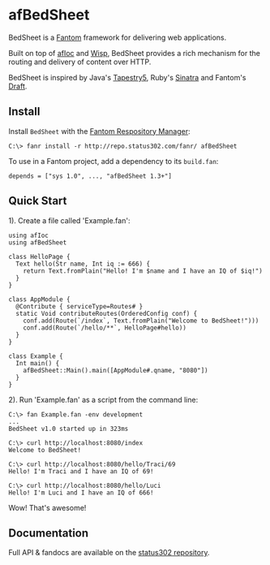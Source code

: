 # afBedSheet

BedSheet is a [Fantom](http://fantom.org/) framework for delivering web applications.

Built on top of [afIoc](http://repo.status302.com/doc/afIoc/#overview) and [Wisp](http://fantom.org/doc/wisp/index.html), 
BedSheet provides a rich mechanism for the routing and delivery of content over HTTP.

BedSheet is inspired by Java's [Tapestry5](http://tapestry.apache.org/), Ruby's [Sinatra](http://www.sinatrarb.com/) and
Fantom's [Draft](https://bitbucket.org/afrankvt/draft).



## Install

Install `BedSheet` with the [Fantom Respository Manager](http://fantom.org/doc/docFanr/Tool.html#install):

    C:\> fanr install -r http://repo.status302.com/fanr/ afBedSheet

To use in a Fantom project, add a dependency to its `build.fan`:

    depends = ["sys 1.0", ..., "afBedSheet 1.3+"]



## Quick Start

1). Create a file called 'Example.fan':

    using afIoc
    using afBedSheet
    
    class HelloPage {
      Text hello(Str name, Int iq := 666) {
        return Text.fromPlain("Hello! I'm $name and I have an IQ of $iq!")
      }
    }
    
    class AppModule {
      @Contribute { serviceType=Routes# }
      static Void contributeRoutes(OrderedConfig conf) {
        conf.add(Route(`/index`, Text.fromPlain("Welcome to BedSheet!")))
        conf.add(Route(`/hello/**`, HelloPage#hello))
      }
    }
    
    class Example {
      Int main() {
        afBedSheet::Main().main([AppModule#.qname, "8080"])
      }
    }

2). Run 'Example.fan' as a script from the command line:

    C:\> fan Example.fan -env development
    ...
    BedSheet v1.0 started up in 323ms
    
    C:\> curl http://localhost:8080/index
    Welcome to BedSheet!
    
    C:\> curl http://localhost:8080/hello/Traci/69
    Hello! I'm Traci and I have an IQ of 69!
    
    C:\> curl http://localhost:8080/hello/Luci
    Hello! I'm Luci and I have an IQ of 666!

Wow! That's awesome!


## Documentation

Full API & fandocs are available on the [status302 repository](http://repo.status302.com/doc/afBedSheet/#overview).

